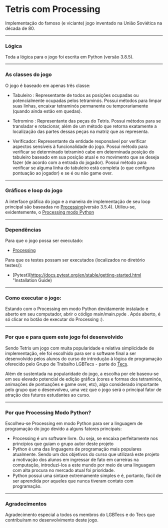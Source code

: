 # Tetris com Processing

Implementação do famoso (e viciante) jogo inventado na União Soviética na década de 80.
***
### Lógica
Toda a lógica para o jogo foi escrita em Python (versão 3.8.5).
***
### As classes do jogo
O jogo é baseado em apenas três classe:

- Tabuleiro : Representante de todos as posições ocupadas ou potencialmente ocupadas pelos tetraminós.
              Possui métodos para limpar suas linhas, encaixar tetraminós permanente ou temporariamente (quando ainda estão em quedas).

- Tetromino : Representante das peças do Tetris. Possui métodos para se transladar e rotacionar, além de
              um método que retorna exatamente a localização das partes dessas peças na matriz que as representa.

- Verificador: Representante da entidade responsável por verificar aspectos sensíveis à funcionalidade   do jogo. Possui método para verificar se determinado tetraminó cabe  em  determinada posição do tabuleiro baseado em sua posição atual e no movimento que se deseja fazer (de acordo com a entrada do jogador). Possui método para verificar se alguma linha do tabuleiro está completa (o que configura pontuação ao jogador) e se é ou não game over.
***
### Gráficos e loop do jogo
A interface gráfica do jogo e a maneira de implementação de seu loop principal são baseadas no [Processing](https://processing.org/overview/ "Processing Overview")(versão 3.5.4). Utiliou-se, evidentemente, o [Processing modo Python](https://py.processing.org/ "Python Mode for Processing")
***
### Dependências
Para que o jogo possa ser executado:
- [Processing](https://processing.org/download/ "Download")

Para que os testes possam ser executados (localizados no diretório testes/):
- [Pytest](https://docs.pytest.org/en/stable/getting-started.html "Installation Guide)
***
### Como executar o jogo:
Estando com o Processing em modo Python devidamente instalado e aberto em seu computador, abrir o código main/main.pyde . Após aberto, é só clicar no botão de executar do Processing :).
***
### Por que e para quem este jogo foi desenvolvido
Sendo Tetris um jogo com muita popularidade e relativa simplicidade de implementação, ele foi escolhido para ser o software final a ser desenvolvido pelos alunos do curso de introdução à lógica de programação oferecido pelo Grupo de Trabalho LGBTecs - parte do [Tecs](https://tecs.ime.usp.br/).

Além de sustentada na popularidade do jogo, a escolha por ele baseou-se em seu elevado potencial de edição gráfica (cores  e formas dos tetraminós, animações de pontuações e game over, etc), algo considerado importante pelo grupo que o desenvolveu, uma vez que o jogo será o principal fator de atração dos futuros estudantes ao curso.
***
### Por que Processing Modo Python?

Escolheu-se Processing em modo Python para ser a linguagem de programação do jogo devido a alguns fatores principais:
- Processing é um software livre. Ou seja, se encaixa perfeitamente nos princípios que guiam o grupo  autor deste projeto
- Python é uma das linguagens de programação mais populares atualmente. Sendo um dos objetivos do curso que utilizará este projeto a motivação dos alunos em ingressar de fato em carreiras na computação, introduzi-los a este mundo por meio de uma linguagem com alta procura no mercado atual foi prioridade.
- Python possui uma sintaxe extremamente simples e é, portanto, fácil de ser aprendida por aqueles que nunca tiveram contato com programação.
***
### Agradecimentos
Agradecimento especial a todos os membros do LGBTecs e do Tecs que contribuíram no desenvolvimento deste jogo.
